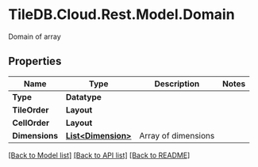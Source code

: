 # TileDB.Cloud.Rest.Model.Domain
Domain of array

## Properties

Name | Type | Description | Notes
------------ | ------------- | ------------- | -------------
**Type** | **Datatype** |  | 
**TileOrder** | **Layout** |  | 
**CellOrder** | **Layout** |  | 
**Dimensions** | [**List&lt;Dimension&gt;**](Dimension.md) | Array of dimensions | 

[[Back to Model list]](../README.md#documentation-for-models) [[Back to API list]](../README.md#documentation-for-api-endpoints) [[Back to README]](../README.md)


